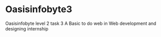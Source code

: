 # Oasisinfobyte3
Oasisinfobyte level 2 task 3 A Basic to do web in Web development and designing internship
